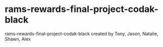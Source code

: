 # rams-rewards-final-project-codak-black
rams-rewards-final-project-codak-black created by Tony, Jason, Natalie, Shawn, Alex
